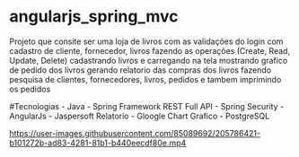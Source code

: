 # angularjs_spring_mvc

Projeto que consite ser uma loja de livros com as validações do login com cadastro de cliente, fornecedor, livros fazendo as operações (Create, Read, Update, Delete) cadastrando livros e carregando na tela mostrando grafico de pedido dos livros gerando relatorio das compras dos livros fazendo pesquisa de clientes, fornecedores, livros, pedidos e tambem imprimindo os pedidos

#Tecnologias - Java - Spring Framework REST Full API - Spring Security - AngularJs - Jaspersoft Relatorio - Gloogle Chart Grafico - PostgreSQL


https://user-images.githubusercontent.com/85089692/205786421-b101272b-ad83-4281-81b1-b440eecdf80e.mp4


